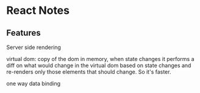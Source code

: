 # React Notes

## Features

Server side rendering

virtual dom: copy of the dom in memory, when state changes it performs a diff on what would change in the virtual dom based on state changes and re-renders only those elements that should change. So it's faster.

one way data binding
